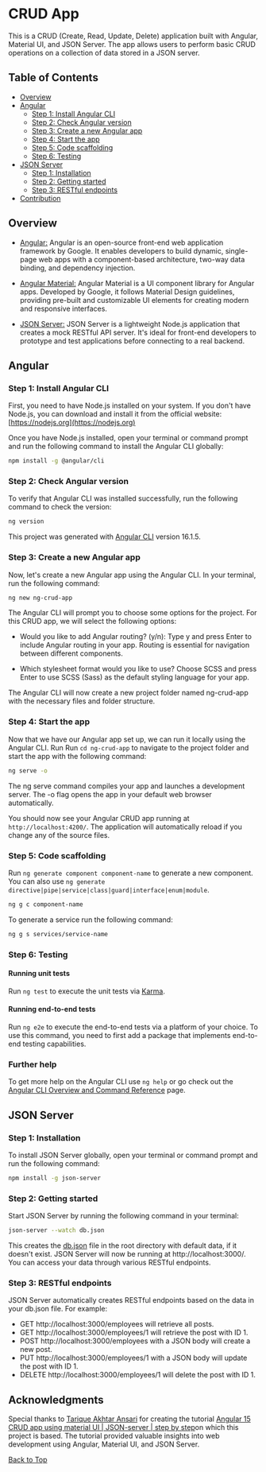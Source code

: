 # CRUD App 

This is a CRUD (Create, Read, Update, Delete) application built with Angular, Material UI, and JSON Server. The app allows users to perform basic CRUD operations on a collection of data stored in a JSON server.

## Table of Contents
- [Overview](#overview)
- [Angular](#angular)
    - [Step 1: Install Angular CLI](step-1-install-angular-cli)
    - [Step 2: Check Angular version]()
    - [Step 3: Create a new Angular app]()
    - [Step 4: Start the app]()
    - [Step 5: Code scaffolding]()
    - [Step 6: Testing]()
- [JSON Server](#json-server)
    - [Step 1: Installation]()
    - [Step 2: Getting started]()
    - [Step 3: RESTful endpoints]()
- [Contribution](#contribution)

## Overview

- [Angular:](https://angular.io/) Angular is an open-source front-end web application framework by Google. It enables developers to build dynamic, single-page web apps with a component-based architecture, two-way data binding, and dependency injection.

- [Angular Material:](https://material.angular.io/) Angular Material is a UI component library for Angular apps. Developed by Google, it follows Material Design guidelines, providing pre-built and customizable UI elements for creating modern and responsive interfaces.

- [JSON Server:](https://www.npmjs.com/package/json-server) JSON Server is a lightweight Node.js application that creates a mock RESTful API server. It's ideal for front-end developers to prototype and test applications before connecting to a real backend.


## Angular

### Step 1: Install Angular CLI

First, you need to have Node.js installed on your system. If you don't have Node.js, you can download and install it from the official website: [https://nodejs.org](https://nodejs.org)

Once you have Node.js installed, open your terminal or command prompt and run the following command to install the Angular CLI globally:

```bash
npm install -g @angular/cli
```

### Step 2: Check Angular version
To verify that Angular CLI was installed successfully, run the following command to check the version:

```bash
ng version
```
This project was generated with [Angular CLI](https://github.com/angular/angular-cli) version 16.1.5.

### Step 3: Create a new Angular app
Now, let's create a new Angular app using the Angular CLI. In your terminal, run the following command:

```bash
ng new ng-crud-app
```

The Angular CLI will prompt you to choose some options for the project. For this CRUD app, we will select the following options:

- Would you like to add Angular routing? (y/n): Type y and press Enter to include Angular routing in your app. Routing is essential for navigation between different components.

- Which stylesheet format would you like to use? Choose SCSS and press Enter to use SCSS (Sass) as the default styling language for your app.

The Angular CLI will now create a new project folder named ng-crud-app with the necessary files and folder structure.

### Step 4: Start the app
Now that we have our Angular app set up, we can run it locally using the Angular CLI. Run Run `cd ng-crud-app` to navigate to the project folder and start the app with the following command:

```bash
ng serve -o
```

The ng serve command compiles your app and launches a development server. The -o flag opens the app in your default web browser automatically. 

You should now see your Angular CRUD app running at `http://localhost:4200/`. The application will automatically reload if you change any of the source files.

### Step 5: Code scaffolding

Run `ng generate component component-name` to generate a new component. You can also use `ng generate directive|pipe|service|class|guard|interface|enum|module`.

```bash
ng g c component-name 
```

To generate a service run the following command:
```bash
ng g s services/service-name
```

### Step 6: Testing
#### Running unit tests

Run `ng test` to execute the unit tests via [Karma](https://karma-runner.github.io).

#### Running end-to-end tests

Run `ng e2e` to execute the end-to-end tests via a platform of your choice. To use this command, you need to first add a package that implements end-to-end testing capabilities.


### Further help

To get more help on the Angular CLI use `ng help` or go check out the [Angular CLI Overview and Command Reference](https://angular.io/cli) page.


## JSON Server

### Step 1: Installation
To install JSON Server globally, open your terminal or command prompt and run the following command:
```bash
npm install -g json-server
```

### Step 2: Getting started
Start JSON Server by running the following command in your terminal:
```bash
json-server --watch db.json
```
This creates the [db.json](https://github.com/thisisfrey/CRUD-App/blob/main/db.json) file in the root directory with default data, if it doesn't exist. JSON Server will now be running at http://localhost:3000/. You can access your data through various RESTful endpoints.

### Step 3: RESTful endpoints
JSON Server automatically creates RESTful endpoints based on the data in your db.json file. For example:

- GET http://localhost:3000/employees will retrieve all posts.
- GET http://localhost:3000/employees/1 will retrieve the post with ID 1.
- POST http://localhost:3000/employees with a JSON body will create a new post.
- PUT http://localhost:3000/employees/1 with a JSON body will update the post with ID 1.
- DELETE http://localhost:3000/employees/1 will delete the post with ID 1.

## Acknowledgments
Special thanks to [Tarique Akhtar Ansari](https://github.com/Tariqu) for creating the tutorial [Angular 15 CRUD app using material UI | JSON-server | step by step](https://www.youtube.com/watch?v=4mKY_yDq64g)on which this project is based. The tutorial provided valuable insights into web development using Angular, Material UI, and JSON Server.

[Back to Top](#table-of-contents)



